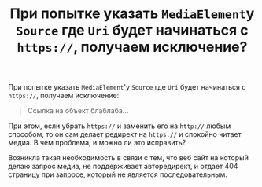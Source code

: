 ﻿---
title: "При попытке указать `MediaElement`у `Source` где `Uri` будет начинаться с `https://`, получаем исключение?"
se.owner.user_id: 206435
se.owner.display_name: "ヒミコ"
se.owner.link: "https://ru.stackoverflow.com/users/206435/%e3%83%92%e3%83%9f%e3%82%b3"
se.link: "https://ru.stackoverflow.com/questions/924567/%d0%9f%d1%80%d0%b8-%d0%bf%d0%be%d0%bf%d1%8b%d1%82%d0%ba%d0%b5-%d1%83%d0%ba%d0%b0%d0%b7%d0%b0%d1%82%d1%8c-mediaelement%d1%83-source-%d0%b3%d0%b4%d0%b5-uri-%d0%b1%d1%83%d0%b4%d0%b5%d1%82-%d0%bd%d0%b0%d1%87%d0%b8%d0%bd%d0%b0%d1%82%d1%8c%d1%81%d1%8f-%d1%81-https"
se.question_id: 924567
se.post_type: question
se.score: 1
---
<p>При попытке указать <code>MediaElement</code>'у <code>Source</code> где <code>Uri</code> будет начинаться с <code>https://</code>, получаем исключение:</p>

<blockquote>
  <p>Ссылка на объект блаблаба...</p>
</blockquote>

<p>При этом, если убрать <code>https://</code> и заменить его на <code>http://</code> любым способом, то он сам делает редирект на <code>https://</code> и спокойно читает медиа. В чем проблема, и можно ли это исправить?</p>

<p>Возникла такая необходимость в связи с тем, что веб сайт на который делаю запрос медиа, не поддерживает авторедирект, и отдает 404 страницу при запросе, который не является последовательным.</p>
